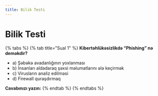 ```yaml
---
title: Bilik Testi
---
```


# Bilik Testi

{% tabs %}
{% tab title="Sual 1" %}
**Kibertəhlükəsizlikdə “Phishing” nə deməkdir?**

- a) Şəbəkə avadanlığının yoxlanması  
- b) İnsanları aldadaraq şəxsi məlumatlarını ələ keçirmək  
- c) Virusların analiz edilməsi  
- d) Firewall quraşdırmaq  

**Cavabınızı yazın:**
{% endtab %}
{% endtabs %}
